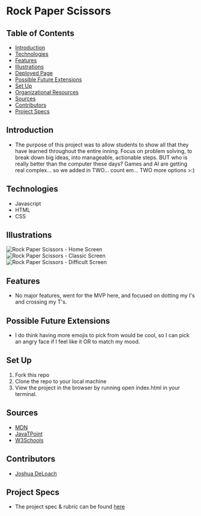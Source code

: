 # Rock Paper Scissors 


## Table of Contents
  - [Introduction](#introduction)
  - [Technologies](#technologies)
  - [Features](#features)
  - [Illustrations](#illustrations)
  - [Deployed Page](#deployed-page)
  - [Possible Future Extensions](#possible-future-extensions)
  - [Set Up](#set-up)
  - [Organizational Resources](#organizational-resources)
  - [Sources](#sources)
  - [Contributors](#contributors)
  - [Project Specs](#project-specs)

## Introduction
  - The purpose of this project was to allow students to show all that they have learned throughout the entire inning. Focus on problem solving, to break down big ideas, into manageable, actionable steps. BUT who is really better than the computer these days? Games and AI are getting real complex... so we added in TWO... count em... TWO more options >:) 

## Technologies
  - Javascript
  - HTML
  - CSS

## Illustrations
  ![Rock Paper Scissors - Home Screen](https://user-images.githubusercontent.com/86126203/173681192-34ff2fc0-1266-43d3-a022-2d158e132db5.png)
  ![Rock Paper Scissors - Classic Screen](https://user-images.githubusercontent.com/86126203/173681397-cb1f17f8-bfb5-452a-b74b-e0283ea426bc.png)
  ![Rock Paper Scissors - Difficult Screen](https://user-images.githubusercontent.com/86126203/173681497-6ff5000e-5d5b-4bd3-a557-824243dfe737.png)

## Features
- No major features, went for the MVP here, and focused on dotting my I's and crossing my T's.


## Possible Future Extensions
  - I do think having more emojis to pick from would be cool, so I can pick an angry face if I feel like it OR to match my mood.

## Set Up

1. Fork this repo  
2. Clone the repo to your local machine
3. View the project in the browser by running open index.html in your terminal.



## Sources
  - [MDN](http://developer.mozilla.org/en-US/)
  - [JavaTPoint](https://www.javatpoint.com/how-to-check-a-radio-button-using-javascript)
  - [W3Schools](https://www.w3schools.com/)

## Contributors
  - [Joshua DeLoach](https://github.com/JDeLoach03)


## Project Specs
  - The project spec & rubric can be found [here](https://frontend.turing.edu/projects/module-1/rock-paper-scissors-solo-v2.html)